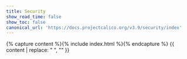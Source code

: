 ```yaml
---
title: Security
show_read_time: false
show_toc: false
canonical_url: 'https://docs.projectcalico.org/v3.9/security/index'
---
```

{% capture content %}{% include index.html %}{% endcapture %}
{{ content | replace: "    ", "" }}